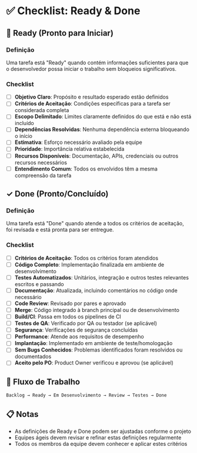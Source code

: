 # ✅ Checklist: Ready & Done

## 🚦 Ready (Pronto para Iniciar)

### Definição
Uma tarefa está "Ready" quando contém informações suficientes para que o desenvolvedor possa iniciar o trabalho sem bloqueios significativos.

### Checklist
- [ ] **Objetivo Claro**: Propósito e resultado esperado estão definidos
- [ ] **Critérios de Aceitação**: Condições específicas para a tarefa ser considerada completa
- [ ] **Escopo Delimitado**: Limites claramente definidos do que está e não está incluído
- [ ] **Dependências Resolvidas**: Nenhuma dependência externa bloqueando o início
- [ ] **Estimativa**: Esforço necessário avaliado pela equipe
- [ ] **Prioridade**: Importância relativa estabelecida
- [ ] **Recursos Disponíveis**: Documentação, APIs, credenciais ou outros recursos necessários
- [ ] **Entendimento Comum**: Todos os envolvidos têm a mesma compreensão da tarefa

## ✓ Done (Pronto/Concluído)

### Definição
Uma tarefa está "Done" quando atende a todos os critérios de aceitação, foi revisada e está pronta para ser entregue.

### Checklist
- [ ] **Critérios de Aceitação**: Todos os critérios foram atendidos
- [ ] **Código Completo**: Implementação finalizada em ambiente de desenvolvimento
- [ ] **Testes Automatizados**: Unitários, integração e outros testes relevantes escritos e passando
- [ ] **Documentação**: Atualizada, incluindo comentários no código onde necessário
- [ ] **Code Review**: Revisado por pares e aprovado
- [ ] **Merge**: Código integrado à branch principal ou de desenvolvimento
- [ ] **Build/CI**: Passa em todos os pipelines de CI
- [ ] **Testes de QA**: Verificado por QA ou testador (se aplicável)
- [ ] **Segurança**: Verificações de segurança concluídas
- [ ] **Performance**: Atende aos requisitos de desempenho
- [ ] **Implantação**: Implementado em ambiente de teste/homologação
- [ ] **Sem Bugs Conhecidos**: Problemas identificados foram resolvidos ou documentados
- [ ] **Aceito pelo PO**: Product Owner verificou e aprovou (se aplicável)

## 🔄 Fluxo de Trabalho

```
Backlog → Ready → Em Desenvolvimento → Review → Testes → Done
```

## 📋 Notas
- As definições de Ready e Done podem ser ajustadas conforme o projeto
- Equipes ágeis devem revisar e refinar estas definições regularmente
- Todos os membros da equipe devem conhecer e aplicar estes critérios